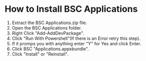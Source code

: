 # How to Install BSC Applications

1. Extract the BSC Applications.zip file.
2. Open the BSC Applications folder.
3. Right Click "Add-AddDevPackage".
4. Click "Run With Powershell"(If there is an Error retry this step).
5. If it promps you with anything enter "Y" for Yes and click Enter.
6. Click BSC "Applications.appxbundle".
7. Click "Install" or "Reinstall".
